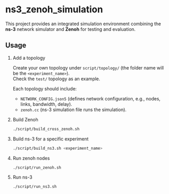 # ns3_zenoh_simulation

This project provides an integrated simulation environment combining the **ns-3** network simulator and **Zenoh** for testing and evaluation.

## Usage

1. Add a topology

   Create your own topology under `script/topology/` (the folder name will be the `<experiment_name>`).  
   Check the `test/` topology as an example. 

   Each topology should include:
   - `NETWORK_CONFIG.json5` (defines network configuration, e.g., nodes, links, bandwidth, delay).
   - `zenoh.cc` (ns-3 simulation file runs the simulation).

2. Build Zenoh
    ```bash
    ./script/build_cross_zenoh.sh
    ```
3. Build ns-3 for a specific experiment
    ```bash
    ./script/build_ns3.sh <experiment_name>
    ```
4. Run zenoh nodes
    ```bash
    ./script/run_zenoh.sh
    ```
5. Run ns-3
    ```bash
    ./script/run_ns3.sh
    ```